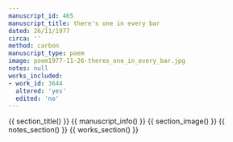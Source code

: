 ```yaml
---
manuscript_id: 465
manuscript_title: there's one in every bar
dated: 26/11/1977
circa: ''
method: carbon
manuscript_type: poem
image: poem1977-11-26-theres_one_in_every_bar.jpg
notes: null
works_included:
- work_id: 3644
  altered: 'yes'
  edited: 'no'
---
```


{{ section_title() }}
{{ manuscript_info() }}
{{ section_image() }}
{{ notes_section() }}
{{ works_section() }}
